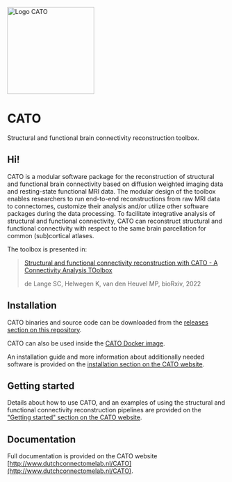 <a href="http://www.dutchconnectomelab.nl/CATO"><img src="http://www.dutchconnectomelab.nl/CATO/assets/img/CATO_logo.svg" alt="Logo CATO" width="200"/></a>

# CATO
Structural and functional brain connectivity reconstruction toolbox.

## Hi!
CATO is a modular software package for the reconstruction of structural and functional brain connectivity based on diffusion weighted imaging data and resting-state functional MRI data. The modular design of the toolbox enables researchers to run end-to-end reconstructions from raw MRI data to connectomes, customize their analysis and/or utilize other software packages during the data processing. To facilitate integrative analysis of structural and functional connectivity, CATO can reconstruct structural and functional connectivity with respect to the same brain parcellation for common (sub)cortical atlases.

The toolbox is presented in:
> [Structural and functional connectivity reconstruction with CATO - A Connectivity Analysis TOolbox](https://www.biorxiv.org/content/10.1101/2021.05.31.446012)
>
> de Lange SC, Helwegen K, van den Heuvel MP, bioRxiv, 2022

## Installation
CATO binaries and source code can be downloaded from the [releases section on this repository](https://github.com/dutchconnectomelab/CATO/releases).

CATO can also be used inside the [CATO Docker image](http://hub.docker.com/r/dutchconnectomelab/cato).

An installation guide and more information about additionally needed software is provided on the [installation section on the CATO website](http://www.dutchconnectomelab.nl/CATO/docs/installation.html).

## Getting started
Details about how to use CATO, and an examples of using the structural and functional connectivity reconstruction pipelines are provided on the ["Getting started" section on the CATO website](http://www.dutchconnectomelab.nl/CATO/docs/start.html).

## Documentation
Full documentation is provided on the CATO website [http://www.dutchconnectomelab.nl/CATO](http://www.dutchconnectomelab.nl/CATO).
